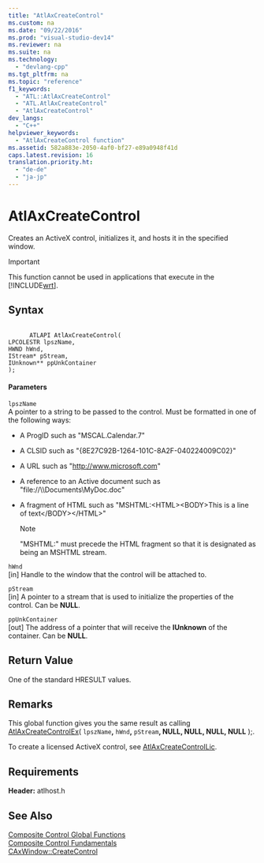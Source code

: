 ```yaml
---
title: "AtlAxCreateControl"
ms.custom: na
ms.date: "09/22/2016"
ms.prod: "visual-studio-dev14"
ms.reviewer: na
ms.suite: na
ms.technology: 
  - "devlang-cpp"
ms.tgt_pltfrm: na
ms.topic: "reference"
f1_keywords: 
  - "ATL::AtlAxCreateControl"
  - "ATL.AtlAxCreateControl"
  - "AtlAxCreateControl"
dev_langs: 
  - "C++"
helpviewer_keywords: 
  - "AtlAxCreateControl function"
ms.assetid: 582a883e-2050-4af0-bf27-e89a0948f41d
caps.latest.revision: 16
translation.priority.ht: 
  - "de-de"
  - "ja-jp"
---
```

# AtlAxCreateControl
Creates an ActiveX control, initializes it, and hosts it in the specified window.  
  
> [!IMPORTANT]
>  This function cannot be used in applications that execute in the [!INCLUDE[wrt](../vs140/includes/wrt_md.md)].  
  
## Syntax  
  
```  
  
      ATLAPI AtlAxCreateControl(  
LPCOLESTR lpszName,  
HWND hWnd,  
IStream* pStream,  
IUnknown** ppUnkContainer   
);  
```  
  
#### Parameters  
 `lpszName`  
 A pointer to a string to be passed to the control. Must be formatted in one of the following ways:  
  
-   A ProgID such as "MSCAL.Calendar.7"  
  
-   A CLSID such as "{8E27C92B-1264-101C-8A2F-040224009C02}"  
  
-   A URL such as "http://www.microsoft.com"  
  
-   A reference to an Active document such as "file://\\\Documents\MyDoc.doc"  
  
-   A fragment of HTML such as "MSHTML:\<HTML>\<BODY>This is a line of text\</BODY>\</HTML>"  
  
    > [!NOTE]
    >  "MSHTML:" must precede the HTML fragment so that it is designated as being an MSHTML stream.  
  
 `hWnd`  
 [in] Handle to the window that the control will be attached to.  
  
 `pStream`  
 [in] A pointer to a stream that is used to initialize the properties of the control. Can be **NULL**.  
  
 `ppUnkContainer`  
 [out] The address of a pointer that will receive the **IUnknown** of the container. Can be **NULL**.  
  
## Return Value  
 One of the standard HRESULT values.  
  
## Remarks  
 This global function gives you the same result as calling [AtlAxCreateControlEx](../vs140/atlaxcreatecontrolex.md)( `lpszName`**,** `hWnd`**,** `pStream`**, NULL, NULL, NULL, NULL** );.  
  
 To create a licensed ActiveX control, see [AtlAxCreateControlLic](../vs140/atlaxcreatecontrollic.md).  
  
## Requirements  
 **Header:** atlhost.h  
  
## See Also  
 [Composite Control Global Functions](../vs140/composite-control-global-functions.md)   
 [Composite Control Fundamentals](../vs140/atl-composite-control-fundamentals.md)   
 [CAxWindow::CreateControl](../vs140/caxwindow--createcontrol.md)